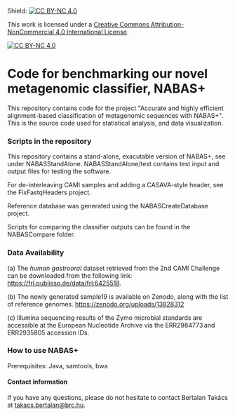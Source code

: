 Shield: [![CC BY-NC 4.0][cc-by-nc-shield]][cc-by-nc]

This work is licensed under a
[Creative Commons Attribution-NonCommercial 4.0 International License][cc-by-nc].

[![CC BY-NC 4.0][cc-by-nc-image]][cc-by-nc]

[cc-by-nc]: https://creativecommons.org/licenses/by-nc/4.0/
[cc-by-nc-image]: https://licensebuttons.net/l/by-nc/4.0/88x31.png
[cc-by-nc-shield]: https://img.shields.io/badge/License-CC%20BY--NC%204.0-lightgrey.svg

# Code for benchmarking our novel metagenomic classifier, NABAS+

This repository contains code for the project "Accurate and highly efficient alignment-based classification of metagenomic sequences with NABAS+". This is the source code used for statistical analysis, and data visualization.

### Scripts in the repository
This repository contains a stand-alone, exacutable version of NABAS+, see under NABASStandAlone. NABASStandAlone/test contains test input and output files for testing the software.

For de-interleaving CAMI samples and adding a CASAVA-style header, see the FixFastqHeaders project.

Reference database was generated using the NABASCreateDatabase project.

Scripts for comparing the classifier outputs can be found in the NABASCompare folder.

### Data Availability
(a) The _human gastrooral_ dataset retrieved from the 2nd CAMI Challenge can be downloaded from the following link: https://frl.publisso.de/data/frl:6425518. 

(b) The newly generated sample19 is available on Zenodo, along with the list of reference genomes. https://zenodo.org/uploads/13828312 

(c) Illumina sequencing results of the Zymo microbial standards are accessible at the European Nucleotide Archive via the ERR2984773 and ERR2935805 accession IDs.

### How to use NABAS+

Prerequisites: Java, samtools, bwa


#### Contact information
If you have any questions, please do not hesitate to contact Bertalan Takács at takacs.bertalan@brc.hu.


